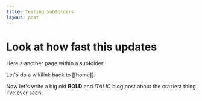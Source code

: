 ```yaml
---
title: Testing Subfolders
layout: post
---
```

# Look at how fast this updates

Here's another page within a subfolder!

Let's do a wikilink back to [[home]].

Now let's write a big old **BOLD** and *ITALIC* blog post about the craziest thing I've ever seen. 